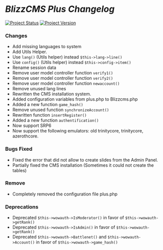 # _BlizzCMS Plus Changelog_

[![Project Status](https://img.shields.io/badge/Status-In_Development-yellow.svg?style=flat-square)](#)
[![Project Version](https://img.shields.io/badge/Version-1.0.7-green.svg?style=flat-square)](#)


### Changes

- Add missing languages to system
- Add Utils Helper.
- Use ``lang()`` (Utils helper) instead ``$this->lang->line()``
- Use ``config()`` (Utils helper) instead ``$this->config->item() ``
- Rename session data
- Remove user model controller function ``verify1()``
- Remove user model controller function ``verify2()``
- Remove user model controller function ``newaccount()``
- Remove unused lang lines
- Rewritten the CMS installation system.
- Added configuration variables from plus.php to Blizzcms.php
- Added a new function ``game_hash()``
- Remove unused function ``synchronizeAccount()``
- Rewritten function ``insertRegister()``
- Added a new function ``authentification()``
- Now support SRP6
- Now support the following emulators: old trinitycore, trinitycore, azerothcore.

### Bugs Fixed

- Fixed the error that did not allow to create slides from the Admin Panel.
- Partially fixed the CMS installation (Sometimes it could not create the tables)

### Remove

- Completely removed the configuration file plus.php

### Deprecations

- Deprecated ``$this->wowauth->IsModerator()`` in favor of ``$this->wowauth->getRank()``
- Deprecated ``$this->wowauth->IsAdmin()`` in favor of ``$this->wowauth->getRank()``
- Deprecated ``$this->wowauth->Battlenet()`` and ``$this->wowauth->Account()`` in favor of ``$this->wowauth->game_hash()``